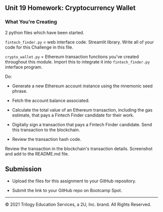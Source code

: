 ## Unit 19 Homework: Cryptocurrency Wallet

### What You're Creating

2 python files which have been started.

`fintech_finder.py` = web interface code. Streamlit library. Write all of your code for this Challenge in this file.

`crypto_wallet.py` = Ethereum transaction functions you've created throughout this module. Import this to integrate it into `fintech_finder.py` interface program.

Do:

* Generate a new Ethereum account instance using the mnemonic seed phrase.

* Fetch the account balance associated.

* Calculate the total value of an Ethereum transaction, including the gas estimate, that pays a Fintech Finder candidate for their work.

* Digitally sign a transaction that pays a Fintech Finder candidate. Send this transaction to the blockchain.

* Review the transaction hash code.

Review the transaction in the blockchain's transaction details. Screenshot and add to the README.md file.

## Submission

* Upload the files for this assignment to your GitHub repository.

* Submit the link to your GitHub repo on Bootcamp Spot.

---

© 2021 Trilogy Education Services, a 2U, Inc. brand. All Rights Reserved.
